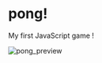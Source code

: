 # pong!
My first JavaScript game !


![pong_preview](https://raw.githubusercontent.com/salonibanerjee/salonibanerjee.github.io/master/images/i-pong.gif)
